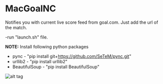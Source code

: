 # MacGoalNC
Notifies you with current live score feed from goal.com. Just add the url of the match.

-run "launch.sh" file.

<b>NOTE:</b> Install following python packages 

* pync - "pip install git+https://github.com/SeTeM/pync.git"
* urllib2 - "pip install urllib2"
* BeautifulSoup - "pip install BeautifulSoup"

![alt tag](https://github.com/poke19962008/MacGoalNC/blob/master/desktop/snap.png)
